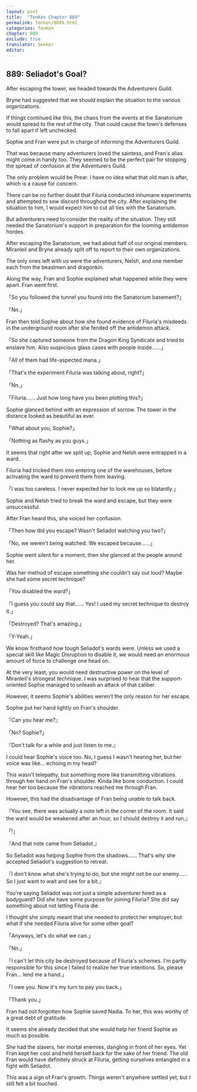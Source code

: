 ```yaml
---
layout: post
title:  "TenKen Chapter 889"
permalink: Tenken/0889.html
categories: TenKen
chapter: 889
exclude: true
translator: Seeker
editor: 
---
```

<h2>889: Seliadot's Goal?</h2>

 After escaping the tower, we headed towards the Adventurers Guild.

 Bryne had suggested that we should explain the situation to the various organizations.

 If things continued like this, the chaos from the events at the Sanatorium would spread to the rest of the city. That could cause the town's defenses to fall apart if left unchecked.

 Sophie and Fran were put in charge of informing the Adventurers Guild.

 That was because many adventurers loved the saintess, and Fran's alias might come in handy too. They seemed to be the perfect pair for stopping the spread of confusion at the Adventurers Guild.

 The only problem would be Prear. I have no idea what that old man is after, which is a cause for concern.

 There can be no further doubt that Filuria conducted inhumane experiments and attempted to sow discord throughout the city. After explaining the situation to him, I would expect him to cut all ties with the Sanatorium.

 But adventurers need to consider the reality of the situation. They still needed the Sanatorium's support in preparation for the looming antidemon hordes.

 After escaping the Sanatorium, we had about half of our original members. Miranleil and Bryne already split off to report to their own organizations.

 The only ones left with us were the adventurers, Nelsh, and one member each from the beastmen and dragonkin.

 Along the way, Fran and Sophie explained what happened while they were apart. Fran went first.

「So you followed the tunnel you found into the Sanatorium basement?」

「Nn.」

 Fran then told Sophie about how she found evidence of Filuria's misdeeds in the underground room after she fended off the antidemon attack.

「So she captured someone from the Dragon King Syndicate and tried to enslave him. Also suspicious glass cases with people inside……」

「All of them had life-aspected mana.」

「That's the experiment Filuria was talking about, right?」

「Nn.」

「Filuria…… Just how long have you been plotting this?」

 Sophie glanced behind with an expression of sorrow. The tower in the distance looked as beautiful as ever.

「What about you, Sophie?」

「Nothing as flashy as you guys.」

 It seems that right after we split up, Sophie and Nelsh were entrapped in a ward.

 Filuria had tricked them into entering one of the warehouses, before activating the ward to prevent them from leaving.

「I was too careless. I never expected her to lock me up so blatantly.」

 Sophie and Nelsh tried to break the ward and escape, but they were unsuccessful.

 After Fran heard this, she voiced her confusion.

「Then how did you escape? Wasn't Seliadot watching you two?」

「No, we weren't being watched. We escaped because……」

 Sophie went silent for a moment, then she glanced at the people around her.

 Was her method of escape something she couldn't say out loud? Maybe she had some secret technique?

「You disabled the ward?」

「I guess you could say that…… Yes! I used my secret technique to destroy it.」

「Destroyed? That's amazing.」

「Y-Yeah.」

 We know firsthand how tough Seliadot's wards were. Unless we used a special skill like Magic Disruption to disable it, we would need an enormous amount of force to challenge one head on.

 At the very least, you would need destructive power on the level of Miranleil's strongest technique. I was surprised to hear that the support-oriented Sophie managed to unleash an attack of that caliber.

 However, it seems Sophie's abilities weren't the only reason for her escape.

 Sophie put her hand lightly on Fran's shoulder.

『Can you hear me?』

「Nn? Sophie?」

『Don't talk for a while and just listen to me.』

 I could hear Sophie's voice too. No, I guess I wasn't hearing her, but her voice was like… echoing in my head?

 This wasn't telepathy, but something more like transmitting vibrations through her hand on Fran's shoulder. Kinda like bone conduction. I could hear her too because the vibrations reached me through Fran.

 However, this had the disadvantage of Fran being unable to talk back.

『You see, there was actually a note left in the corner of the room. It said the ward would be weakened after an hour, so I should destroy it and run.』

「!」

『And that note came from Seliadot.』

 So Seliadot was helping Sophie from the shadows…… That's why she accepted Seliadot's suggestion to retreat.

『I don't know what she's trying to do, but she might not be our enemy…… So I just want to wait and see for a bit.』

 You're saying Seliadot was not just a simple adventurer hired as a bodyguard? Did she have some purpose for joining Filuria? She did say something about not letting Filuria die.

 I thought she simply meant that she needed to protect her employer, but what if she needed Filuria alive for some other goal?

「Anyways, let's do what we can.」

「Nn.」

「I can't let this city be destroyed because of Filuria's schemes. I'm partly responsible for this since I failed to realize her true intentions. So, please Fran… lend me a hand.」

「I owe you. Now it's my turn to pay you back.」

「Thank you.」

 Fran had not forgotten how Sophie saved Nadia. To her, this was worthy of a great debt of gratitude.

 It seems she already decided that she would help her friend Sophie as much as possible.

 She had the slavers, her mortal enemies, dangling in front of her eyes. Yet Fran kept her cool and held herself back for the sake of her friend. The old Fran would have definitely struck at Filuria, getting ourselves entangled in a fight with Seliadot.

 This was a sign of Fran's growth. Things weren't anywhere settled yet, but I still felt a bit touched.



